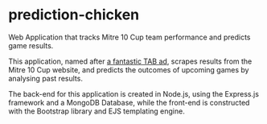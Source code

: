 # prediction-chicken
Web Application that tracks Mitre 10 Cup team performance and predicts game results.

This application, named after [a fantastic TAB ad](https://www.youtube.com/watch?v=C3IiX5os8vE), scrapes results from the Mitre 10 Cup website, and predicts the outcomes of upcoming games by analysing past results. 

The back-end for this application is created in Node.js, using the Express.js framework and a MongoDB Database, while the front-end is constructed with the Bootstrap library and EJS templating engine. 
